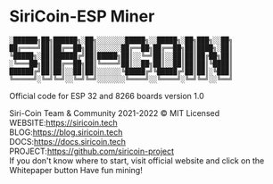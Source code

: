 # SiriCoin-ESP Miner
  
    ░██████╗██╗██████╗░██╗░░░░░░░█████╗░░█████╗░██╗███╗░░██╗
    ██╔════╝██║██╔══██╗██║░░░░░░██╔══██╗██╔══██╗██║████╗░██║
    ╚█████╗░██║██████╔╝██║█████╗██║░░╚═╝██║░░██║██║██╔██╗██║
    ░╚═══██╗██║██╔══██╗██║╚════╝██║░░██╗██║░░██║██║██║╚████║
    ██████╔╝██║██║░░██║██║░░░░░░╚█████╔╝╚█████╔╝██║██║░╚███║
    ╚═════╝░╚═╝╚═╝░░╚═╝╚═╝░░░░░░░╚════╝░░╚════╝░╚═╝╚═╝░░╚══╝
  Official code for ESP 32 and 8266 boards                 version 1.0
  
  Siri-Coin Team & Community 2021-2022 © MIT Licensed <br>
  WEBSITE:https://siricoin.tech <br>
  BLOG:https://blog.siricoin.tech <br>
  DOCS:https://docs.siricoin.tech <br>
  PROJECT:https://github.com/siricoin-project <br>
  If you don't know where to start, visit official website and click on
  the Whitepaper button Have fun mining!
